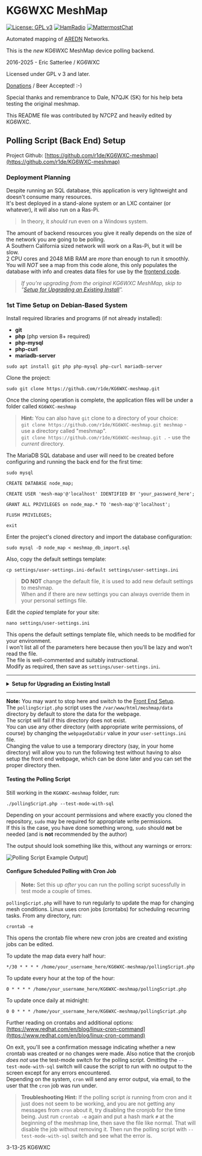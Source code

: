 # KG6WXC MeshMap
  
[![License: GPL v3](https://img.shields.io/badge/License-GPLv3-blue.svg)](https://www.gnu.org/licenses/gpl-3.0)
[![HamRadio](https://img.shields.io/badge/HamRadio-Roger!-green.svg)](https://www.arednmesh.org)
[![MattermostChat](https://img.shields.io/badge/Chat-Mattermost-blueviolet.svg)](https://mattermost.kg6wxc.net/mesh/channels/meshmap)  
  
Automated mapping of [AREDN](https://arednmesh.org) Networks.  

This is the _new_ KG6WXC MeshMap device polling backend.

2016-2025 - Eric Satterlee / KG6WXC

Licensed under GPL v 3 and later.  

[Donations](https://www.paypal.com/cgi-bin/webscr?cmd=_donations&business=6K5KQYYU34H4U&currency_code=USD&source=url) / Beer Accepted! :-)  

Special thanks and remembrance to Dale, N7QJK (SK) for his help beta testing the original meshmap.  

This README file was contributed by N7CPZ and heavily edited by KG6WXC.  

## Polling Script (Back End) Setup

Project Github: [https://github.com/r1de/KG6WXC-meshmap](https://github.com/r1de/KG6WXC-meshmap)

### Deployment Planning

Despite running an SQL database, this application is very lightweight and doesn't consume many resources.  
It's best deployed in a stand-alone system or an LXC container (or whatever), it will also run on a Ras-Pi. 
>In theory, it _should_ run even on a Windows system.

The amount of backend resources you give it really depends on the size of the network you are going to be polling.  
A Southern California sized network will work on a Ras-Pi, but it will be slow.  
2 CPU cores and 2048 MiB RAM are _more_ than enough to run it smoothly.  
You will *NOT* see a map from this code alone, this only populates the database with info and creates data files for use by the [frontend code](https://github.com/r1de/KG6WXC-meshmap-webpage).


>*If you're upgrading from the original KG6WXC MeshMap, skip to "[Setup for Upgrading an Existing Install](#bkmrk-setup-for-upgrading-)".*


### 1st Time Setup on Debian-Based System

Install required libraries and programs (if not already installed):
- **git**
- **php** (php version 8+ required)
- **php-mysql**
- **php-curl**
- **mariadb-server**
    
```
sudo apt install git php php-mysql php-curl mariadb-server
```  

Clone the project:  
```
sudo git clone https://github.com/r1de/KG6WXC-meshmap.git
```  
Once the cloning operation is complete, the application files will be under a folder called `KG6WXC-meshmap`

>**Hint:** You can also have `git` clone to a directory of your choice:  
>`git clone https://github.com/r1de/KG6WXC-meshmap.git meshmap` - use a directory called "meshmap".  
>`git clone https://github.com/r1de/KG6WXC-meshmap.git .` - use the _current_ directory.

The MariaDB SQL database and user will need to be created before configuring and running the back end for the first time:  
```
sudo mysql
```  
```
CREATE DATABASE node_map;
```  
```
CREATE USER 'mesh-map'@'localhost' IDENTIFIED BY 'your_password_here';
```
```
GRANT ALL PRIVILEGES on node_map.* TO 'mesh-map'@'localhost';
```  
```
FLUSH PRIVILEGES;
```  
```
exit
```  

Enter the project's cloned directory and import the database configuration:  
```
sudo mysql -D node_map < meshmap_db_import.sql
```

Also, copy the default settings template:  
```
cp settings/user-settings.ini-default settings/user-settings.ini
```
>**DO NOT** change the default file, it is used to add new default settings to meshmap.  
>When and if there are new settings you can always override them in your personal settings file.

Edit the _copied_ template for your site:  
```
nano settings/user-settings.ini
```  
This opens the default settings template file, which needs to be modified for your environment.  
I won't list all of the parameters here because then you'll be lazy and won't read the file.  
The file is well-commented and suitably instructional.  
Modify as required, then save as `settings/user-settings.ini`.

---

<details id="bkmrk-setup-for-upgrading-"><summary><strong>Setup for Upgrading an Existing Install</strong></summary>

You likely have everything you need already installed.  
If you have been running the old map and are upgrading to this new version, you will need to update the values in the new configuration file.
>If you copy over your existing user-settings file and carefully update it, you could probably re-use it, there are some changes, but not many.

The Database structure has changed in this new version and it will need to be updated, run this command from the meshmap directory:

```
sudo mysql -D node_map < meshmap_db_update.sql
```
After that is done, run the polling script in test mode and continue with the Front End Setup.

</details>

---

**Note:** You may want to stop here and switch to the [Front End Setup](https://github.com/r1de/KG6WXC-meshmap-webpage).  
The `pollingScript.php` script uses the `/var/www/html/meshmap/data` directory by default to store the data for the webpage.  
The script will fail if this directory does not exist.  
You can use any other directory (with appropriate write permissions, of course) by changing the `webpageDataDir` value in _your_ `user-settings.ini` file.  
Changing the value to use a temporary directory (say, in your home directory) will allow you to run the following test without having to also setup the front end webpage, which can be done later and you can set the proper directory then.

#### Testing the Polling Script

Still working in the `KG6WXC-meshmap` folder, run:

```
./pollingScript.php --test-mode-with-sql
```

Depending on your account permissions and where exactly you cloned the repository, `sudo` may be required for appropriate write permissions.  
If this is the case, you have done something wrong, `sudo` should **not** be needed (and is **not** recommended by the author)

The output should look something like this, without any warnings or errors:

![Polling Script Example Output](https://kg6wxc.net/misc/pollingScriptTestModeOutput.png)]

#### Configure Scheduled Polling with Cron Job
>**Note:** Set this up _after_ you can run the polling script sucessfully in test mode a couple of times.

`pollingScript.php` will have to run regularly to update the map for changing mesh conditions. Linux uses cron jobs (crontabs) for scheduling recurring tasks. From any directory, run:

```
crontab -e
```

This opens the crontab file where new cron jobs are created and existing jobs can be edited.

To update the map data every half hour:

```
*/30 * * * * /home/your_username_here/KG6WXC-meshmap/pollingScript.php
```

To update every hour at the top of the hour:

```
0 * * * * /home/your_username_here/KG6WXC-meshmap/pollingScript.php
```

To update once daily at midnight:

```
0 0 * * * /home/your_username_here/KG6WXC-meshmap/pollingScript.php
```

Further reading on crontabs and additional options: [https://www.redhat.com/en/blog/linux-cron-command](https://www.redhat.com/en/blog/linux-cron-command)

On exit, you'll see a confirmation message indicating whether a new crontab was created or no changes were made.
Also notice that the cronjob _does not_ use the test-mode switch for the polling script.
Omitting the `--test-mode-with-sql` switch will cause the script to run with no output to the screen except for any errors encountered.  
Depending on the system, `cron` will send any error output, via email, to the user that the `cron` job was run under.


>**Troubleshooting Hint:**
>If the polling script _is_ running from cron and it just does not seem to be working, and you are not getting any messages from `cron` about it, try disabling the cronjob for the time being.
>Just run `crontab -e` again and put a hash mark `#` at the beginning of the meshmap line, then save the file like normal.
>That will disable the job without removing it.
>Then run the polling script with `--test-mode-with-sql` switch and see what the error is.


3-13-25 KG6WXC
